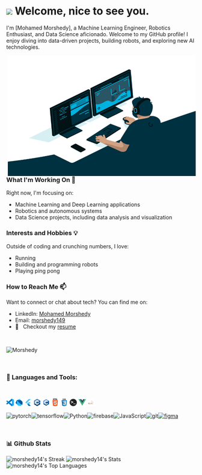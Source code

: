 <h1><img src="https://emojis.slackmojis.com/emojis/images/1531849430/4246/blob-sunglasses.gif?1531849430" width="30"/> Welcome, nice to see you.</h1>


I'm [Mohamed Morshedy], a Machine Learning Engineer, Robotics Enthusiast, and Data Science aficionado. Welcome to my GitHub profile! I enjoy diving into data-driven projects, building robots, and exploring new AI technologies.

  <img align="right" alt="GIF" src="https://github.com/morshedy14/morshedy14/blob/main/code.gif?raw=true" width="500" height="320" />
  
### What I'm Working On 🔭
Right now, I'm focusing on:
- Machine Learning and Deep Learning applications
- Robotics and autonomous systems
- Data Science projects, including data analysis and visualization

### Interests and Hobbies 💡
Outside of coding and crunching numbers, I love:
- Running
- Building and programming robots
- Playing ping pong

### How to Reach Me 📫
Want to connect or chat about tech? You can find me on:
- LinkedIn: [Mohamed Morshedy](https://www.linkedin.com/in/mohamed-morshedy-b209731a2/)
- Email: [morshedy149](morshedy149@gmail.com)
- 📝 &nbsp; Checkout my [resume](https://drive.google.com/drive/folders/1Bs_THkbNyRGiCZcoi2U_LXmMeRW_Aq1X?usp=sharing)

 <br>

 <p align="left"> <img src="https://komarev.com/ghpvc/?username=morshedy14" alt="Morshedy" /> </p>
 
 </br>


### 🔨 Languages and Tools:
<br>

<code><img height="20" src="https://raw.githubusercontent.com/github/explore/80688e429a7d4ef2fca1e82350fe8e3517d3494d/topics/visual-studio-code/visual-studio-code.png"></code>
<code><img height="20" src="https://raw.githubusercontent.com/github/explore/80688e429a7d4ef2fca1e82350fe8e3517d3494d/topics/dart/dart.png"></code>
<code><img height="20" src="https://raw.githubusercontent.com/github/explore/80688e429a7d4ef2fca1e82350fe8e3517d3494d/topics/flutter/flutter.png"></code>
<code><img height="20" src="https://raw.githubusercontent.com/github/explore/80688e429a7d4ef2fca1e82350fe8e3517d3494d/topics/cpp/cpp.png"></code>
<code><img height="20" src="https://raw.githubusercontent.com/github/explore/80688e429a7d4ef2fca1e82350fe8e3517d3494d/topics/c/c.png"></code>
<code><img height = "20" src = "https://raw.githubusercontent.com/github/explore/80688e429a7d4ef2fca1e82350fe8e3517d3494d/topics/html/html.png"></code>
<code><img height = "20" src = "https://raw.githubusercontent.com/github/explore/80688e429a7d4ef2fca1e82350fe8e3517d3494d/topics/css/css.png"></code>
<code><img height="20" src="https://raw.githubusercontent.com/github/explore/80688e429a7d4ef2fca1e82350fe8e3517d3494d/topics/terminal/terminal.png"></code>
<code><img height="20" src="https://raw.githubusercontent.com/github/explore/80688e429a7d4ef2fca1e82350fe8e3517d3494d/topics/vue/vue.png"></code>
<code><img height="20" src="https://raw.githubusercontent.com/github/explore/80688e429a7d4ef2fca1e82350fe8e3517d3494d/topics/mysql/mysql.png"></code>

<a href="https://pytorch.org/" target="_blank"> <img align="left" src="https://raw.githubusercontent.com/rahul-jha98/github_readme_icons/main/language_and_tools/square/pytorch/pytorch.svg" alt="pytorch" height="42px"/> </a> 
<a href="https://www.tensorflow.org" target="_blank"> <img align="left" src="https://raw.githubusercontent.com/rahul-jha98/github_readme_icons/main/language_and_tools/square/tensorflow/tensorflow.svg" alt="tensorflow" height="42px"/> </a> 
<a href="https://www.python.org" target="_blank"><img align="left" alt="Python" height ="42px" src="https://raw.githubusercontent.com/rahul-jha98/github_readme_icons/main/language_and_tools/square/python/python.svg"></a>
<a href="https://firebase.google.com/" target="_blank"> <img align="left" src="https://raw.githubusercontent.com/rahul-jha98/github_readme_icons/main/language_and_tools/square/firebase/firebase.svg" alt="firebase" height ="42px"/> </a>
<a href="https://developer.mozilla.org/en-US/docs/Web/JavaScript" target="_blank"> <img align="left" alt="JavaScript" height ="42px"  src="https://raw.githubusercontent.com/rahul-jha98/github_readme_icons/main/language_and_tools/square/javascript/javascript.svg"> </a>
<a href="https://git-scm.com/" target="_blank"> <img src="https://raw.githubusercontent.com/rahul-jha98/github_readme_icons/main/language_and_tools/square/git-scm/git-scm.svg" align="left" alt="git" height='42px'/> </a>
<a href="https://www.figma.com/" target="_blank"> <img src="https://raw.githubusercontent.com/rahul-jha98/github_readme_icons/main/language_and_tools/square/figma/figma.svg" alt="figma" height='42px'/> </a>

<br>


### 📊 Github Stats
![morshedy14's Streak](https://github-readme-streak-stats.herokuapp.com/?user=morshedy14&theme=dracula&hide_border=false)
![morshedy14's Stats](https://github-readme-stats.vercel.app/api?username=morshedy14&theme=dracula&show_icons=true&hide_border=false&count_private=true)
![morshedy14's Top Languages](https://github-readme-stats.vercel.app/api/top-langs/?username=morshedy14&theme=dracula&show_icons=true&hide_border=false&layout=compact)

